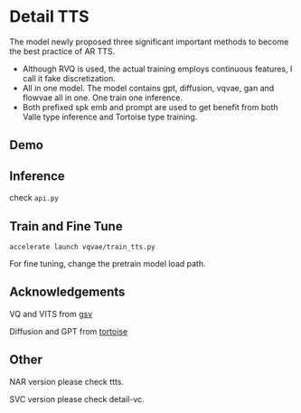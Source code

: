 # Detail TTS

The model newly proposed three significant important methods to become the best practice of AR TTS. 
- Although RVQ is used, the actual training employs continuous features, I call it fake discretization. 
- All in one model. The model contains gpt, diffusion, vqvae, gan and flowvae all in one. One train one inference.
- Both prefixed spk emb and prompt are used to get benefit from both Valle type inference and Tortoise type training.

## Demo

## Inference
check `api.py`

## Train and Fine Tune
```
accelerate launch vqvae/train_tts.py
```
For fine tuning, change the pretrain model load path.

## Acknowledgements
VQ and VITS from [gsv](https://github.com/RVC-Boss/GPT-SoVITS)

Diffusion and GPT from [tortoise](https://github.com/neonbjb/tortoise-tts)

## Other
NAR version please check ttts.

SVC version please check detail-vc.